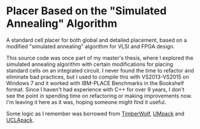 # Placer Based on the "Simulated Annealing" Algorithm

A standard cell placer for both global and detailed placement, based on a modified "simulated annealing" algorithm for VLSI and FPGA design.

This source code was once part of my master's thesis, where I explored the simulated annealing algorithm with certain modifications for placing standard cells on an integrated circuit. I never found the time to refactor and eliminate bad practices, but I used to compile this with VS2013-VS2015 on Windows 7 and it worked with IBM-PLACE Benchmarks in the Bookshelf format. Since I haven't had experience with C++ for over 9 years, I don't see the point in spending time on refactoring or making improvements now. I'm leaving it here as it was, hoping someone might find it useful.

Some logic as I remember was borrowed from [TimberWolf], [UMpack] and [UCLApack].

[IBM-PLACE Benchmarks]: http://vlsicad.eecs.umich.edu/BK/Slots/cache/er.cs.ucla.edu/benchmarks/ibm-place/
[UMpack]: http://vlsicad.eecs.umich.edu/BK/PDtools/tar.gz/LATEST/UMpack-45-120708.tar.gz
[UCLApack]: ./UCLApack-43-040113.tar.gz_
[TimberWolf]: https://github.com/rubund/graywolf/blob/master/README.md
